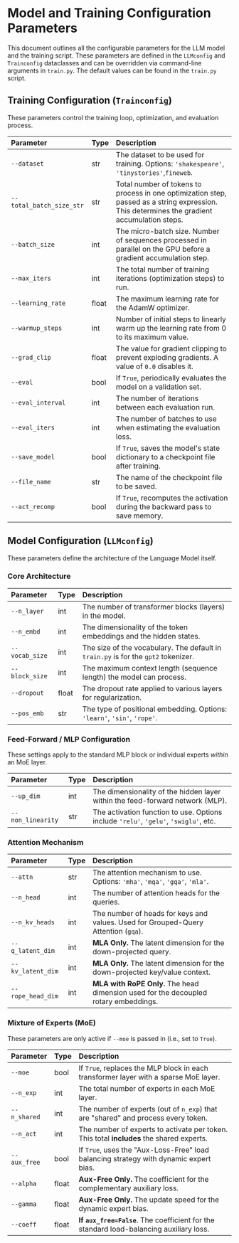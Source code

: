 # Model and Training Configuration Parameters

This document outlines all the configurable parameters for the LLM model and the training script. These parameters are defined in the `LLMconfig` and `Trainconfig` dataclasses and can be overridden via command-line arguments in `train.py`. The default values can be found in the `train.py` script.

## Training Configuration (`Trainconfig`)

These parameters control the training loop, optimization, and evaluation process.

| Parameter | Type | Description |
| :--- | :--- | :--- |
| `--dataset` | str | The dataset to be used for training. Options: `'shakespeare'`, `'tinystories'`,`fineweb`. |
| `--total_batch_size_str`| str | Total number of tokens to process in one optimization step, passed as a string expression. This determines the gradient accumulation steps. |
| `--batch_size` | int | The micro-batch size. Number of sequences processed in parallel on the GPU before a gradient accumulation step. |
| `--max_iters` | int | The total number of training iterations (optimization steps) to run. |
| `--learning_rate` | float | The maximum learning rate for the AdamW optimizer. |
| `--warmup_steps` | int | Number of initial steps to linearly warm up the learning rate from 0 to its maximum value. |
| `--grad_clip` | float | The value for gradient clipping to prevent exploding gradients. A value of `0.0` disables it. |
| `--eval` | bool | If `True`, periodically evaluates the model on a validation set. |
| `--eval_interval` | int | The number of iterations between each evaluation run. |
| `--eval_iters` | int | The number of batches to use when estimating the evaluation loss. |
| `--save_model` | bool | If `True`, saves the model's state dictionary to a checkpoint file after training. |
| `--file_name` | str | The name of the checkpoint file to be saved. |
| `--act_recomp` | bool | If `True`, recomputes the activation during the backward pass to save memory. |

## Model Configuration (`LLMconfig`)

These parameters define the architecture of the Language Model itself.

### Core Architecture

| Parameter | Type | Description |
| :--- | :--- | :--- |
| `--n_layer` | int | The number of transformer blocks (layers) in the model. |
| `--n_embd` | int | The dimensionality of the token embeddings and the hidden states. |
| `--vocab_size` | int | The size of the vocabulary. The default in `train.py` is for the `gpt2` tokenizer. |
| `--block_size` | int | The maximum context length (sequence length) the model can process. |
| `--dropout` | float | The dropout rate applied to various layers for regularization. |
| `--pos_emb` | str | The type of positional embedding. Options: `'learn'`, `'sin'`, `'rope'`. |

### Feed-Forward / MLP Configuration

These settings apply to the standard MLP block or individual experts *within* an MoE layer.

| Parameter | Type | Description |
| :--- | :--- | :--- |
| `--up_dim` | int | The dimensionality of the hidden layer within the feed-forward network (MLP). |
| `--non_linearity` | str | The activation function to use. Options include `'relu'`, `'gelu'`, `'swiglu'`, etc. |

### Attention Mechanism

| Parameter | Type | Description |
| :--- | :--- | :--- |
| `--attn` | str | The attention mechanism to use. Options: `'mha'`, `'mqa'`, `'gqa'`, `'mla'`. |
| `--n_head` | int | The number of attention heads for the queries. |
| `--n_kv_heads` | int | The number of heads for keys and values. Used for Grouped-Query Attention (`gqa`). |
| `--q_latent_dim` | int | **MLA Only.** The latent dimension for the down-projected query. |
| `--kv_latent_dim`| int | **MLA Only.** The latent dimension for the down-projected key/value context. |
| `--rope_head_dim`| int | **MLA with RoPE Only.** The head dimension used for the decoupled rotary embeddings. |

### Mixture of Experts (MoE)

These parameters are only active if `--moe` is passed in (i.e., set to `True`).

| Parameter | Type | Description |
| :--- | :--- | :--- |
| `--moe` | bool | If `True`, replaces the MLP block in each transformer layer with a sparse MoE layer. |
| `--n_exp` | int | The total number of experts in each MoE layer. |
| `--n_shared` | int | The number of experts (out of `n_exp`) that are "shared" and process every token. |
| `--n_act` | int | The number of experts to activate per token. This total **includes** the shared experts. |
| `--aux_free` | bool | If `True`, uses the "Aux-Loss-Free" load balancing strategy with dynamic expert bias. |
| `--alpha` | float | **Aux-Free Only.** The coefficient for the complementary auxiliary loss. |
| `--gamma` | float | **Aux-Free Only.** The update speed for the dynamic expert bias. |
| `--coeff` | float | **If `aux_free=False`**. The coefficient for the standard load-balancing auxiliary loss. |